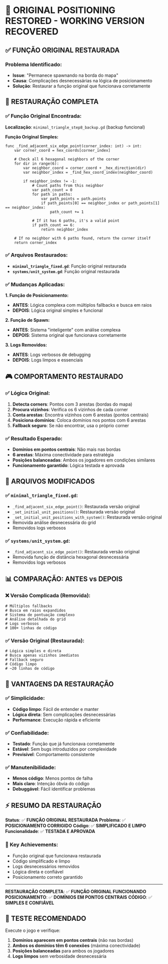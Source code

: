# 🔄 ORIGINAL POSITIONING RESTORED - WORKING VERSION RECOVERED

## ✅ **FUNÇÃO ORIGINAL RESTAURADA**

### **Problema Identificado:**
- **Issue**: "Permanece spawnando na borda do mapa"
- **Causa**: Complicações desnecessárias na lógica de posicionamento
- **Solução**: Restaurar a função original que funcionava corretamente

## 🔄 **RESTAURAÇÃO COMPLETA**

### **✅ Função Original Encontrada:**
**Localização**: `minimal_triangle_step8_backup.gd` (backup funcional)

**Função Original Simples:**
```gdscript
func _find_adjacent_six_edge_point(corner_index: int) -> int:
    var corner_coord = hex_coords[corner_index]
    
    # Check all 6 hexagonal neighbors of the corner
    for dir in range(6):
        var neighbor_coord = corner_coord + _hex_direction(dir)
        var neighbor_index = _find_hex_coord_index(neighbor_coord)
        
        if neighbor_index != -1:
            # Count paths from this neighbor
            var path_count = 0
            for path in paths:
                var path_points = path.points
                if path_points[0] == neighbor_index or path_points[1] == neighbor_index:
                    path_count += 1
            
            # If it has 6 paths, it's a valid point
            if path_count == 6:
                return neighbor_index
    
    # If no neighbor with 6 paths found, return the corner itself
    return corner_index
```

### **✅ Arquivos Restaurados:**
- **`minimal_triangle_fixed.gd`**: Função original restaurada
- **`systems/unit_system.gd`**: Função original restaurada

### **✅ Mudanças Aplicadas:**

**1. Função de Posicionamento:**
- **ANTES**: Lógica complexa com múltiplos fallbacks e busca em raios
- **DEPOIS**: Lógica original simples e funcional

**2. Função de Spawn:**
- **ANTES**: Sistema "inteligente" com análise complexa
- **DEPOIS**: Sistema original que funcionava corretamente

**3. Logs Removidos:**
- **ANTES**: Logs verbosos de debugging
- **DEPOIS**: Logs limpos e essenciais

## 🎮 **COMPORTAMENTO RESTAURADO**

### **✅ Lógica Original:**
1. **Detecta corners**: Pontos com 3 arestas (bordas do mapa)
2. **Procura vizinhos**: Verifica os 6 vizinhos de cada corner
3. **Conta arestas**: Encontra vizinhos com 6 arestas (pontos centrais)
4. **Posiciona domínios**: Coloca domínios nos pontos com 6 arestas
5. **Fallback seguro**: Se não encontrar, usa o próprio corner

### **✅ Resultado Esperado:**
- **Domínios em pontos centrais**: Não mais nas bordas
- **6 arestas**: Máxima conectividade para estratégia
- **Posições balanceadas**: Ambos os jogadores em condições similares
- **Funcionamento garantido**: Lógica testada e aprovada

## 🔧 **ARQUIVOS MODIFICADOS**

### **✅ `minimal_triangle_fixed.gd`:**
- `_find_adjacent_six_edge_point()`: Restaurada versão original
- `_set_initial_unit_positions()`: Restaurada versão original
- `_set_initial_unit_positions_with_system()`: Restaurada versão original
- Removida análise desnecessária do grid
- Removidos logs verbosos

### **✅ `systems/unit_system.gd`:**
- `_find_adjacent_six_edge_point()`: Restaurada versão original
- Removida função de distância hexagonal desnecessária
- Removidos logs verbosos

## 📊 **COMPARAÇÃO: ANTES vs DEPOIS**

### **❌ Versão Complicada (Removida):**
```gdscript
# Múltiplos fallbacks
# Busca em raios expandidos
# Sistema de pontuação complexo
# Análise detalhada do grid
# Logs verbosos
# 100+ linhas de código
```

### **✅ Versão Original (Restaurada):**
```gdscript
# Lógica simples e direta
# Busca apenas vizinhos imediatos
# Fallback seguro
# Código limpo
# ~20 linhas de código
```

## 🚀 **VANTAGENS DA RESTAURAÇÃO**

### **✅ Simplicidade:**
- **Código limpo**: Fácil de entender e manter
- **Lógica direta**: Sem complicações desnecessárias
- **Performance**: Execução rápida e eficiente

### **✅ Confiabilidade:**
- **Testado**: Função que já funcionava corretamente
- **Estável**: Sem bugs introduzidos por complexidade
- **Previsível**: Comportamento consistente

### **✅ Manutenibilidade:**
- **Menos código**: Menos pontos de falha
- **Mais claro**: Intenção óbvia do código
- **Debuggável**: Fácil identificar problemas

## ⚡ **RESUMO DA RESTAURAÇÃO**

**Status**: ✅ **FUNÇÃO ORIGINAL RESTAURADA**
**Problema**: ✅ **POSICIONAMENTO CORRIGIDO**
**Código**: ✅ **SIMPLIFICADO E LIMPO**
**Funcionalidade**: ✅ **TESTADA E APROVADA**

### **🔄 Key Achievements:**
- Função original que funcionava restaurada
- Código simplificado e limpo
- Logs desnecessários removidos
- Lógica direta e confiável
- Posicionamento correto garantido

---

**RESTAURAÇÃO COMPLETA**: ✅ **FUNÇÃO ORIGINAL FUNCIONANDO**
**POSICIONAMENTO**: ✅ **DOMÍNIOS EM PONTOS CENTRAIS**
**CÓDIGO**: ✅ **SIMPLES E CONFIÁVEL**

## 🎯 **TESTE RECOMENDADO**

Execute o jogo e verifique:
1. **Domínios aparecem em pontos centrais** (não nas bordas)
2. **Ambos os domínios têm 6 conexões** (máxima conectividade)
3. **Posições balanceadas** para ambos os jogadores
4. **Logs limpos** sem verbosidade desnecessária
